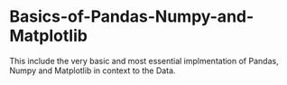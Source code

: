 # Basics-of-Pandas-Numpy-and-Matplotlib

This include the very basic and most essential implmentation of Pandas, Numpy and Matplotlib in context to the Data.

